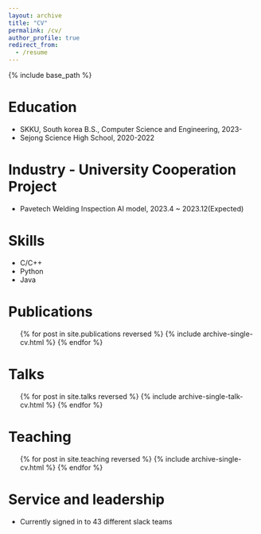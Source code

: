 ```yaml
---
layout: archive
title: "CV"
permalink: /cv/
author_profile: true
redirect_from:
  - /resume
---
```


{% include base_path %}

Education
======
* SKKU, South korea B.S., Computer Science and Engineering, 2023-
* Sejong Science High School, 2020-2022


Industry - University Cooperation Project
======
* Pavetech Welding Inspection AI model, 2023.4 ~ 2023.12(Expected)

Skills
======
* C/C++
* Python
* Java

Publications
======
  <ul>{% for post in site.publications reversed %}
    {% include archive-single-cv.html %}
  {% endfor %}</ul>
  
Talks
======
  <ul>{% for post in site.talks reversed %}
    {% include archive-single-talk-cv.html  %}
  {% endfor %}</ul>
  
Teaching
======
  <ul>{% for post in site.teaching reversed %}
    {% include archive-single-cv.html %}
  {% endfor %}</ul>
  
Service and leadership
======
* Currently signed in to 43 different slack teams
